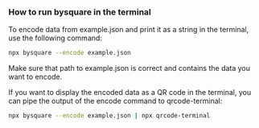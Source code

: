 ### How to run bysquare in the terminal

To encode data from example.json and print it as a string in the terminal, use the following command:

```bash
npx bysquare --encode example.json
```

Make sure that path to example.json is correct and contains the data you want to encode.

If you want to display the encoded data as a QR code in the terminal, you can pipe the output of the encode command to qrcode-terminal:
```bash
npx bysquare --encode example.json | npx qrcode-terminal
```
